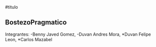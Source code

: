 #titulo
## BostezoPragmatico
Integrantes:
-Benny Javed Gomez,
-Duvan Andres Mora,
*Duvan Felipe Leon,
*Carlos Mazabel
